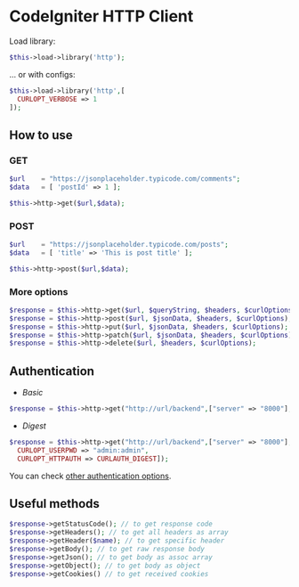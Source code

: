 # CodeIgniter HTTP Client

Load library:
```php
$this->load->library('http');
```
... or with configs:
```php
$this->load->library('http',[
  CURLOPT_VERBOSE => 1
]);
```

## How to use
### GET
```php
$url    = "https://jsonplaceholder.typicode.com/comments";
$data   = [ 'postId' => 1 ];

$this->http->get($url,$data);
```
### POST
```php
$url    = "https://jsonplaceholder.typicode.com/posts";
$data   = [ 'title' => 'This is post title' ];

$this->http->post($url,$data);
```

### More options
```php
$response = $this->http->get($url, $queryString, $headers, $curlOptions);
$response = $this->http->post($url, $jsonData, $headers, $curlOptions);
$response = $this->http->put($url, $jsonData, $headers, $curlOptions);
$response = $this->http->patch($url, $jsonData, $headers, $curlOptions);
$response = $this->http->delete($url, $headers, $curlOptions);
```

## Authentication
* _Basic_
```php
$response = $this->http->get("http://url/backend",["server" => "8000"],[],[CURLOPT_USERPWD => "admin:admin"]);
```
* _Digest_
```php
$response = $this->http->get("http://url/backend",["server" => "8000"],[],[
  CURLOPT_USERPWD => "admin:admin",
  CURLOPT_HTTPAUTH => CURLAUTH_DIGEST]);
```

You can check [other authentication options](https://curl.se/libcurl/c/CURLOPT_HTTPAUTH.html).

## Useful methods
```php
$response->getStatusCode(); // to get response code
$response->getHeaders(); // to get all headers as array
$response->getHeader($name); // to get specific header
$response->getBody(); // to get raw response body
$response->getJson(); // to get body as assoc array
$response->getObject(); // to get body as object
$response->getCookies() // to get received cookies
```